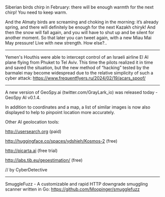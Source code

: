 Siberian birds chirp in February: there will be enough warmth for the next chirp! You need to keep warm.

And the Almaty birds are screaming and choking in the morning: it’s already spring, and there will definitely be enough for the next Kazakh chiryk! And then the snow will fall again, and you will have to shut up and be silent for another moment. So that later you can tweet again, with a new Miau Mai May pressure! Live with new strength. How else?..

----

Yemen's Houthis were able to intercept control of an Israeli airline El Al plane flying from Phuket to Tel Aviv. This time the pilots realized it in time and saved the situation, but the new method of “hacking” tested by the barmalei may become widespread due to the relative simplicity of such a cyber attack: https://www.frequentflyers.ru/2024/02/19/acars_spoof/

----

A new version of GeoSpy.ai (twitter.com/GrayLark_io) was released today - GeoSpy AI v0.1.4.

In addition to coordinates and a map, a list of similar images is now also displayed to help to pinpoint location more accurately.

Other AI geolocation tools:

http://usersearch.org (paid)

http://huggingface.co/spaces/ydshieh/Kosmos-2 (free)

http://picarta.ai (free trial)

http://labs.tib.eu/geoestimation/ (free)

// by CyberDetective

----

SmuggleFuzz - A customizable and rapid HTTP downgrade smuggling scanner written in Go: https://github.com/Moopinger/smugglefuzz

